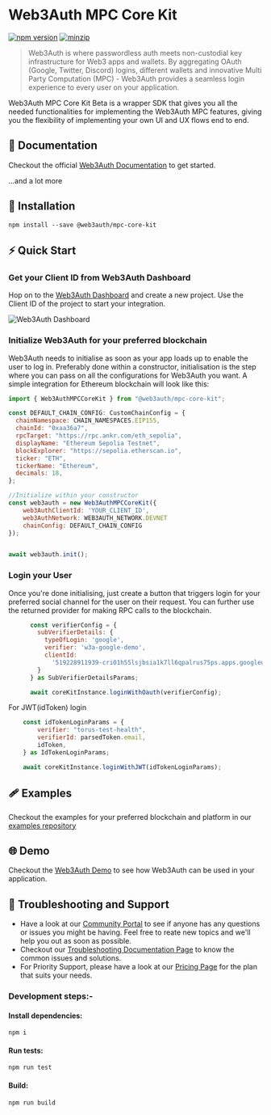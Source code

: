 # Web3Auth MPC Core Kit

[![npm version](https://img.shields.io/npm/v/@web3auth/mpc-core-kit?label=%22%22)](https://www.npmjs.com/package/@web3auth/mpc-core-kit/v/latest)
[![minzip](https://img.shields.io/bundlephobia/minzip/@web3auth/mpc-core-kit?label=%22%22)](https://bundlephobia.com/result?p=@web3auth/mpc-core-kit@latest)

> Web3Auth is where passwordless auth meets non-custodial key infrastructure for Web3 apps and wallets. By aggregating OAuth (Google, Twitter, Discord) logins, different wallets and innovative Multi Party Computation (MPC) - Web3Auth provides a seamless login experience to every user on your application.

Web3Auth MPC Core Kit Beta is a wrapper SDK that gives you all the needed functionalities for implementing the Web3Auth MPC features, giving you the flexibility of implementing your own UI and UX flows end to end.

## 📖 Documentation

Checkout the official [Web3Auth Documentation](https://web3auth.io/docs/sdk/) to get started.

...and a lot more

## 🔗 Installation

```shell
npm install --save @web3auth/mpc-core-kit
```

## ⚡ Quick Start

### Get your Client ID from Web3Auth Dashboard

Hop on to the [Web3Auth Dashboard](https://dashboard.web3auth.io/) and create a new project. Use the Client ID of the project to start your integration.

![Web3Auth Dashboard](https://github-production-user-asset-6210df.s3.amazonaws.com/6962565/272779464-043f6383-e671-4aa5-80fb-ec87c569e5ab.png)

### Initialize Web3Auth for your preferred blockchain

Web3Auth needs to initialise as soon as your app loads up to enable the user to log in. Preferably done within a constructor, initialisation is the step where you can pass on all the configurations for Web3Auth you want. A simple integration for Ethereum blockchain will look like this:

```js
import { Web3AuthMPCCoreKit } from "@web3auth/mpc-core-kit";

const DEFAULT_CHAIN_CONFIG: CustomChainConfig = {
  chainNamespace: CHAIN_NAMESPACES.EIP155,
  chainId: "0xaa36a7",
  rpcTarget: "https://rpc.ankr.com/eth_sepolia",
  displayName: "Ethereum Sepolia Testnet",
  blockExplorer: "https://sepolia.etherscan.io",
  ticker: "ETH",
  tickerName: "Ethereum",
  decimals: 18,
};

//Initialize within your constructor
const web3auth = new Web3AuthMPCCoreKit({
    web3AuthClientId: 'YOUR_CLIENT_ID',
    web3AuthNetwork: WEB3AUTH_NETWORK.DEVNET
    chainConfig: DEFAULT_CHAIN_CONFIG
});


await web3auth.init();
```

### Login your User

Once you're done initialising, just create a button that triggers login for your preferred social channel for the user on their request. You can further use the returned provider for making RPC calls to the blockchain.


```js
      const verifierConfig = {
        subVerifierDetails: {
          typeOfLogin: 'google',
          verifier: 'w3a-google-demo',
          clientId:
            '519228911939-cri01h55lsjbsia1k7ll6qpalrus75ps.apps.googleusercontent.com',
        }
      } as SubVerifierDetailsParams;

      await coreKitInstance.loginWithOauth(verifierConfig);
```

For JWT(idToken) login
```js
    const idTokenLoginParams = {
        verifier: "torus-test-health",
        verifierId: parsedToken.email,
        idToken,
    } as IdTokenLoginParams;

    await coreKitInstance.loginWithJWT(idTokenLoginParams);
```



## 🩹 Examples

Checkout the examples for your preferred blockchain and platform in our [examples repository](https://github.com/Web3Auth/web3auth-core-kit-examples)

## 🌐 Demo

Checkout the [Web3Auth Demo](https://demo-app.web3auth.io/) to see how Web3Auth can be used in your application.

## 💬 Troubleshooting and Support

- Have a look at our [Community Portal](https://community.web3auth.io/) to see if anyone has any questions or issues you might be having. Feel free to reate new topics and we'll help you out as soon as possible.
- Checkout our [Troubleshooting Documentation Page](https://web3auth.io/docs/troubleshooting) to know the common issues and solutions.
- For Priority Support, please have a look at our [Pricing Page](https://web3auth.io/pricing.html) for the plan that suits your needs.


### Development steps:-
  #### Install dependencies: 
    npm i
    
  #### Run tests:
    npm run test

  #### Build:
    npm run build
